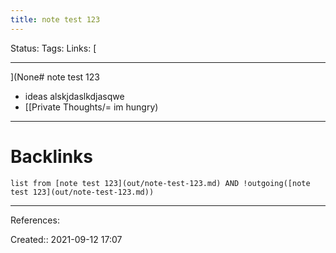 ```yaml
---
title: note test 123
---
```

Status:
Tags: 
Links: [
___
](None# note test 123
- ideas alskjdaslkdjasqwe
- [[Private Thoughts/= im hungry)
___
# Backlinks
```dataview
list from [note test 123](out/note-test-123.md) AND !outgoing([note test 123](out/note-test-123.md))
```
___
References:

Created:: 2021-09-12 17:07
